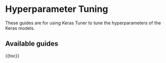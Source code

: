 # Hyperparameter Tuning

These guides are for using Keras Tuner to tune the hyperparameters of the Keras models.

## Available guides


{{toc}}
